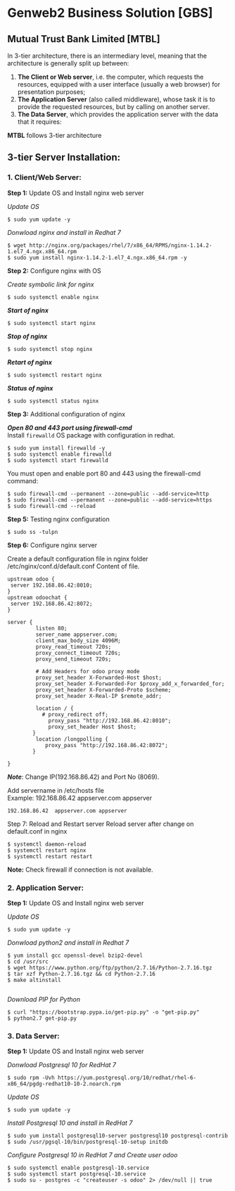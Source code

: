 # Genweb2 Business Solution [GBS]
## Mutual Trust Bank Limited [MTBL]
In 3-tier architecture, there is an intermediary level, meaning that the architecture is generally split up between: 
1. **The Client or Web server**, i.e. the computer, which requests the resources, equipped with a user interface 
(usually a web browser) for presentation purposes; 
2. **The Application Server** (also called middleware), whose task it is to provide the requested resources, but by calling on another server.
3. **The Data Server**, which provides the application server with the data that it requires: 

**MTBL** follows 3-tier architecture

## 3-tier Server Installation:

### 1. Client/Web Server:

**Step 1:** Update OS and Install nginx web server

_Update OS_  
```
$ sudo yum update -y
```
_Donwload nginx and install in Redhat 7_ 
```
$ wget http://nginx.org/packages/rhel/7/x86_64/RPMS/nginx-1.14.2-1.el7_4.ngx.x86_64.rpm
$ sudo yum install nginx-1.14.2-1.el7_4.ngx.x86_64.rpm -y 
```

**Step 2:** Configure nginx with OS  

_Create symbolic link for nginx_
```
$ sudo systemctl enable nginx
```
**_Start of nginx_** 
```
$ sudo systemctl start nginx
```
**_Stop of nginx_** 
```
$ sudo systemctl stop nginx
```
**_Retart of nginx_** 
```
$ sudo systemctl restart nginx
```
**_Status of nginx_** 
```
$ sudo systemctl status nginx
```
**Step 3:** Additional configuration of nginx  

**_Open 80 and 443 port using firewall-cmd_**  
Install ```firewalld``` OS package with configuration in redhat.  
```
$ sudo yum install firewalld -y
$ sudo systemctl enable firewalld
$ sudo systemctl start firewalld
```
You must open and enable port 80 and 443 using the firewall-cmd command:
```
$ sudo firewall-cmd --permanent --zone=public --add-service=http
$ sudo firewall-cmd --permanent --zone=public --add-service=https
$ sudo firewall-cmd --reload
```
**Step 5:** Testing nginx configuration
```
$ sudo ss -tulpn
```

**Step 6:** Configure nginx server

Create a default configuration file in nginx folder /etc/nginx/conf.d/default.conf
Content of file.
```
upstream odoo {
 server 192.168.86.42:8010;
}
upstream odoochat {
 server 192.168.86.42:8072;
}

server {
         listen 80;
         server_name appserver.com;
         client_max_body_size 4096M;
         proxy_read_timeout 720s;
         proxy_connect_timeout 720s;
         proxy_send_timeout 720s;

         # Add Headers for odoo proxy mode
         proxy_set_header X-Forwarded-Host $host;
         proxy_set_header X-Forwarded-For $proxy_add_x_forwarded_for;
         proxy_set_header X-Forwarded-Proto $scheme;
         proxy_set_header X-Real-IP $remote_addr;

         location / {
           # proxy_redirect off;
             proxy_pass "http://192.168.86.42:8010";
             proxy_set_header Host $host;
        }
         location /longpolling {
            proxy_pass "http://192.168.86.42:8072";
        }

}
```
**_Note_**: Change IP(192.168.86.42) and Port No (8069). 

Add servername in /etc/hosts file  
Example: 192.168.86.42  appserver.com appserver

```
192.168.86.42  appserver.com appserver
```

Step 7: Reload and Restart server
Reload server after change on default.conf in nginx
```
$ systemctl daemon-reload
$ systemctl restart nginx
$ systemctl restart restart
```

**Note:** Check firewall if connection is not available.

### 2. Application Server:

**Step 1:** Update OS and Install nginx web server

_Update OS_  
```
$ sudo yum update -y
```
_Donwload python2 and install in Redhat 7_ 
```
$ yum install gcc openssl-devel bzip2-devel
$ cd /usr/src
$ wget https://www.python.org/ftp/python/2.7.16/Python-2.7.16.tgz
$ tar xzf Python-2.7.16.tgz && cd Python-2.7.16
$ make altinstall
 
```
_Download PIP for Python_
```
$ curl "https://bootstrap.pypa.io/get-pip.py" -o "get-pip.py"
$ python2.7 get-pip.py
```


### 3. Data Server:  

**Step 1:** Update OS and Install nginx web server


_Donwload Postgresql 10 for RedHat 7_ 
```
$ sudo rpm -Uvh https://yum.postgresql.org/10/redhat/rhel-6-x86_64/pgdg-redhat10-10-2.noarch.rpm
```

_Update OS_  
```
$ sudo yum update -y
```

_Install Postgresql 10 and install in RedHat 7_ 
```
$ sudo yum install postgresql10-server postgresql10 postgresql-contrib
$ sudo /usr/pgsql-10/bin/postgresql-10-setup initdb 
```

_Configure Postgresql 10 in RedHat 7 and Create user odoo_

```
$ sudo systemctl enable postgresql-10.service
$ sudo systemctl start postgresql-10.service
$ sudo su - postgres -c "createuser -s odoo" 2> /dev/null || true
```